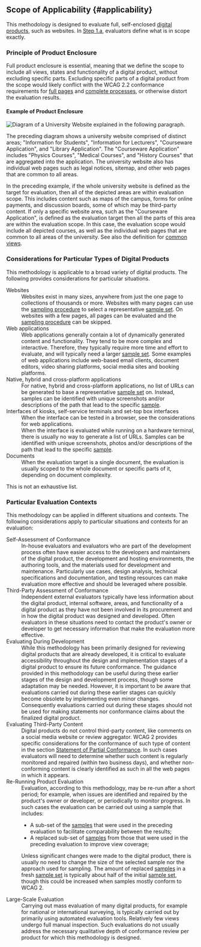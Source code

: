## Scope of Applicability {#applicability}

This methodology is designed to evaluate full, self-enclosed [digital products](#digital-product), such as websites. In [Step 1.a](#step1a), evaluators define what is in scope exactly. 

### Principle of Product Enclosure

Full product enclosure is essential, meaning that we define the scope to include all views, states and functionality of a digital product, without excluding specific parts. Excluding specific parts of a digital product from the scope would likely conflict with the WCAG 2.2 conformance requirements for [full pages](https://www.w3.org/TR/WCAG22/#cc2) and [complete processes](https://www.w3.org/TR/WCAG22/#cc3), or otherwise distort the evaluation results.

#### Example of Product Enclosure

<img src="images/website.png" alt="Diagram of a University Website explained in the following paragraph." style="max-width: 100%;" />

The preceding diagram shows a university website comprised of distinct areas; "Information for Students", "Information for Lecturers", "Courseware Application", and "Library Application". The "Courseware Application" includes "Physics Courses", "Medical Courses", and "History Courses" that are aggregated into the application. The university website also has individual web pages such as legal notices, sitemap, and other web pages that are common to all areas.

In the preceding example, if the whole university website is defined as the target for evaluation, then all of the depicted areas are within evaluation scope. This includes content such as maps of the campus, forms for online payments, and discussion boards, some of which may be third-party content. If only a specific website area, such as the "Courseware Application", is defined as the evaluation target then all the parts of this area are within the evaluation scope. In this case, the evaluation scope would include all depicted courses, as well as the individual web pages that are common to all areas of the university. See also the definition for [common views](#common).

### Considerations for Particular Types of Digital Products

This methodology is applicable to a broad variety of digital products. The following provides considerations for particular situations. 

<dl class="considerations-particular-products">
	<div>
		<dt><img src="images/icon-website.svg" alt="">Websites</dt>
		<dd>Websites exist in many sizes, anywhere from just the one page to collections of thousands or more. Websites with many pages can use the <a href="#step3">sampling procedure</a> to select a representative <a href="#sampleset">sample set</a>. On websites with a few pages, all pages can be evaluated and the <a href="#step3">sampling procedure</a> can be skipped. </dd>
	</div>
	<div>
		<dt><img src="images/icon-web-app.svg" alt="">Web applications</dt>
		<dd>Web applications generally contain a lot of dynamically generated content and functionality. They tend to be more complex and interactive. Therefore, they typically require more time and effort to evaluate, and will typically need a larger <a href="#sampleset">sample set</a>. Some examples of web applications include web-based email clients, document editors, video sharing platforms, social media sites and booking platforms.
		</dd>
	</div>
	<div>
		<dt><img src="images/icon-native-app.svg" alt="">Native, hybrid and cross-platform applications</dt>
		<dd>For native, hybrid and cross-platform applications, no list of URLs can be generated to base a representative <a href="#sampleset">sample set</a> on. Instead, samples can be identified with unique screenshots and/or descriptions of the path that lead to the specific <a href="#sample">sample</a>.</dd>
	</div>
	<div>
		<dt><img src="images/icon-kiosk.svg" alt="">Interfaces of kiosks, self-service terminals and set-top box interfaces</dt>
		<dd>When the interface can be tested in a browser, see the considerations for web applications.</dd>
		<dd>When the interface is evaluated while running on a hardware terminal, there is usually no way to generate a list of URLs. Samples can be identified with unique screenshots, photos and/or descriptions of the path that lead to the specific <a href="#sample">sample</a>.</dd>
	</div>
	<div>
		<dt><img src="images/icon-docs.svg" alt="">Documents</dt>
		<dd>When the evaluation target is a single document, the evaluation is usually scoped to the whole document or specific parts of it, depending on document complexity.</dd>
	</div>
</dl>

<div class="note">This is not an exhaustive list.</div>

### Particular Evaluation Contexts

This methodology can be applied in different situations and contexts. The following considerations apply to particular situations and contexts for an evaluation:

<dl>

<dt>Self-Assessment of Conformance</dt>
<dd>In-house evaluators and evaluators who are part of the development process often have easier access to the developers and maintainers of the digital product, the development and hosting environments, the authoring tools, and the materials used for development and maintenance. Particularly use cases, design analysis, technical specifications and documentation, and testing resources can make evaluation more effective and should be leveraged where possible.</dd>

<dt>Third-Party Assessment of Conformance</dt>
<dd>Independent external evaluators typically have less information about the digital product, internal software, areas, and functionality of a digital product as they have not been involved in its procurement and in how the digital product was designed and developed. Often evaluators in these situations need to contact the product's owner or developer to get necessary information that make the evaluation more effective.</dd>

<dt>Evaluating During Development</dt>
<dd>While this methodology has been primarily designed for reviewing digital products that are already developed, it is critical to evaluate accessibility throughout the design and implementation stages of a digital product to ensure its future conformance. The guidance provided in this methodology can be useful during these earlier stages of the design and development process, though some adaptation may be needed. However, it is important to be aware that evaluations carried out during these earlier stages can quickly become obsolete by implementing even minor changes. Consequently evaluations carried out during these stages should not be used for making statements nor conformance claims about the finalized digital product.</dd>

<dt>Evaluating Third-Party Content</dt>
<dd>Digital products do not control third-party content, like comments on a social media website or review aggregator. WCAG 2 provides specific considerations for the conformance of such type of content in the section <a href="https://www.w3.org/TR/WCAG22/#conformance-partial">Statement of Partial Conformance</a>. In such cases evaluators will need to determine whether such content is regularly monitored and repaired (within two business days), and whether non-conforming content is clearly identified as such in all the web pages in which it appears.</dd>

<dt>Re-Running Product Evaluation</dt>
<dd>Evaluation, according to this methodology, may be re-run after a short period; for example, when issues are identified and repaired by the product's owner or developer, or periodically to monitor progress. In such cases the evaluation can be carried out using a sample that includes:

* A sub-set of the <a href="#sample">samples</a> that were used in the preceding evaluation to facilitate comparability between the results;
* A replaced sub-set of <a href="#sample">samples</a> from those that were used in the preceding evaluation to improve view coverage;

Unless significant changes were made to the digital product, there is usually no need to change the size of the selected sample nor the approach used for sampling. The amount of replaced <a href="#sample">samples</a> in a fresh <a href="#sampleset">sample set</a> is typically about half of the initial <a href="#sampleset">sample set</a>, though this could be increased when samples mostly conform to WCAG 2.</dd>

<dt>Large-Scale Evaluation</dt>
<dd>Carrying out mass evaluation of many digital products, for example for national or international surveying, is typically carried out by primarily using automated evaluation tools. Relatively few views undergo full manual inspection. Such evaluations do not usually address the necessary qualitative depth of conformance review per product for which this methodology is designed.</dd>
</dl>